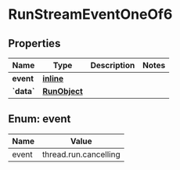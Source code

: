 
# RunStreamEventOneOf6

## Properties
| Name | Type | Description | Notes |
| ------------ | ------------- | ------------- | ------------- |
| **event** | [**inline**](#Event) |  |  |
| **&#x60;data&#x60;** | [**RunObject**](RunObject.md) |  |  |


<a id="Event"></a>
## Enum: event
| Name | Value |
| ---- | ----- |
| event | thread.run.cancelling |



